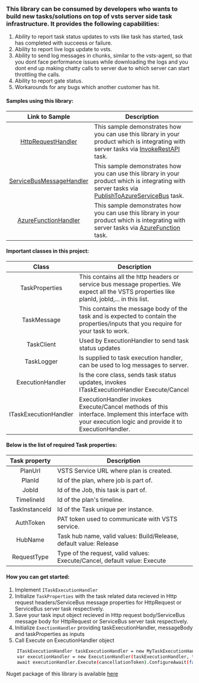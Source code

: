 ﻿### This library can be consumed by developers who wants to build new tasks/solutions on top of vsts server side task infrastructure. It provides the following capabilities:

1. Ability to report task status updates to vsts like task has started, task has completed with succeess or failure.
2. Ability to report live logs update to vsts.
3. Ability to send log messages in chunks, similar to the vsts-agent, so that you dont face performance issues while downloading the logs and you dont end up making chatty calls to server due to which server can start throttling the calls. 
4. Ability to report gate status.
5. Workarounds for any bugs which another customer has hit.

#### Samples using this library:

|Link to Sample|Description|
|:----:|----|
|[HttpRequestHandler](https://github.com/Microsoft/vsts-rm-extensions/tree/master/ServerTaskHelper/HttpRequestHandler)|This sample demonstrates how you can use this library in your product which is integrating with server tasks via [InvokeRestAPI](https://github.com/Microsoft/vsts-tasks/tree/master/Tasks/InvokeRestApi) task. |
|[ServiceBusMessageHandler](https://github.com/Microsoft/vsts-rm-extensions/tree/master/ServerTaskHelper/ServiceBusMessageHandler)|This sample demonstrates how you can use this library in your product which is integrating with server tasks via [PublishToAzureServiceBus](https://github.com/Microsoft/vsts-tasks/tree/master/Tasks/PublishToAzureServiceBus) task. |
|[AzureFunctionHandler](https://github.com/Microsoft/vsts-rm-extensions/tree/master/ServerTaskHelper/AzureFunctionHandler)|This sample demonstrates how you can use this library in your product which is integrating with server tasks via [AzureFunction](https://github.com/Microsoft/vsts-tasks/tree/master/Tasks/AzureFunction) task. |

#### Important classes in this project:
|Class|Description|
|:----:|----|
|TaskProperties|This contains all the http headers or service bus message properties. We expect all the VSTS properties like planId, jobId,... in this list.| 
|TaskMessage| This contains the message body of the task and is expected to contain the properties/inputs that you require for your task to work.|
|TaskClient|Used by ExecutionHandler to send task status updates|
|TaskLogger|Is supplied to task execution handler, can be used to log messages to server.|
|ExecutionHandler|Is the core class, sends task status updates, invokes ITaskExecutionHandler Execute/Cancel|
|ITaskExecutionHandler|ExecutionHandler invokes Execute/Cancel methods of this interface. Implement this interface with your execution logic and provide it to ExecutionHandler.|

#### Below is the list of required Task properties:
| Task property | Description | 
|:----------:|--------|
| PlanUrl | VSTS Service URL where plan is created. | 
| PlanId | Id of the plan, where job is part of. |
| JobId | Id of the Job, this task is part of. |
| TimelineId | Id of the plan's timeline. | 
| TaskInstanceId | Id of the Task unique per instance. | 
| AuthToken | PAT token used to communicate with VSTS service. |
| HubName | Task hub name, valid values: Build/Release, default value: Release |
| RequestType | Type of the request, valid values: Execute/Cancel, default value: Execute |

#### How you can get started:

1. Implement `ITaskExecutionHandler`
2. Initialize `TaskProperties` with the task related data recieved in Http request headers/ServiceBus message properties for HttpRequest or ServiceBus server task respectively.
3. Save your task input object recieved in Http request body/ServiceBus message body for HttpRequest or ServiceBus server task respectively.
3. Initialize `ExectionHandler` providing taskExecutionHandler, messageBody and taskProperties as inputs
4. Call Execute on ExecutionHandler object

```sh
    ITaskExecutionHandler taskExecutionHandler = new MyTaskExecutionHandler();
    var executionHandler = new ExecutionHandler(taskExecutionHandler, taskMessageBody, taskProperties);
    await executionHandler.Execute(cancellationToken).ConfigureAwait(false);
```


Nuget package of this library is available [here](https://1essharedassets.visualstudio.com/1esPkgs/_packaging?feed=vsts_rm_extensions&_a=feed)